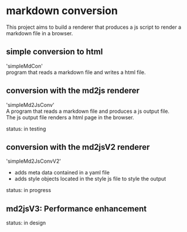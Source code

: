 # markdown conversion

This project aims to build a renderer that produces a js script to render a markdown file in a browser.  

## simple conversion to html

'simpleMdCon'  
program that reads a markdown file and writes a html file.  

## conversion with the md2js renderer

'simpleMd2JsConv'  
A program that reads a markdown file and produces a js output file.  
The js output file renders a html page in the browser.  

status: in testing  

## conversion with the md2jsV2 renderer

'simpleMd2JsConvV2'  
 - adds meta data contained in a yaml file
 - adds style objects located in the style js file to style the output

status: in progress  

## md2jsV3: Performance enhancement

status: in design  
